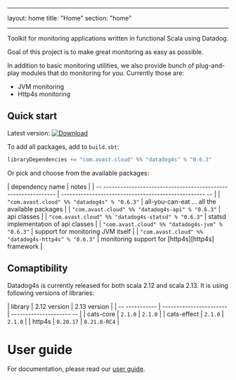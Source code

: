 --------  ------
layout:   home
title:    "Home"
section:  "home"
--------  ------

Toolkit for monitoring applications written in functional Scala using Datadog.

Goal of this project is to make great monitoring as easy as possible. 

In addition to basic monitoring utilities, we also provide bunch of plug-and-play modules that do monitoring for you. Currently those are:
-   JVM monitoring
-   Http4s monitoring

## Quick start
Latest version: [![Download](https://img.shields.io/maven-central/v/com.avast.cloud/datadog4s-api_2.13)](https://search.maven.org/search?q=g:com.avast.cloud%20datadog4s)

To add all packages, add to `build.sbt`:

```scala
libraryDependencies += "com.avast.cloud" %% "datadog4s" % "0.6.3" 
```

Or pick and choose from the available packages:

| dependency name                                                  | notes                                                  |
| -- ------------------------------------------------------------- | --------------------------------------------------- -- |
| `"com.avast.cloud" %% "datadog4s" % "0.6.3"`                 | all-you-can-eat ... all the available packages         |
| `"com.avast.cloud" %% "datadog4s-api" % "0.6.3"`             | api classes                                            |
| `"com.avast.cloud" %% "datadog4s-statsd" % "0.6.3"`          | statsd implementation of api classes                   |
| `"com.avast.cloud" %% "datadog4s-jvm" % "0.6.3"`             | support for monitoring JVM itself                      |
| `"com.avast.cloud" %% "datadog4s-http4s" % "0.6.3"`          | monitoring support for [http4s][http4s] framework      |

## Comaptibility
Datadog4s is currently released for both scala 2.12 and scala 2.13. It is using following versions of libraries:

| library        | 2.12 version            | 2.13 version             |
| -- ----------- | ----------------------- | --------------------- -- |
| cats-core      | `2.1.0`        | `2.1.0`         |
| cats-effect    | `2.1.0` | `2.1.0`  |
| http4s         | `0.20.17`  | `0.21.0-RC4`   |

# User guide

For documentation, please read our [user guide](userguide.html).
